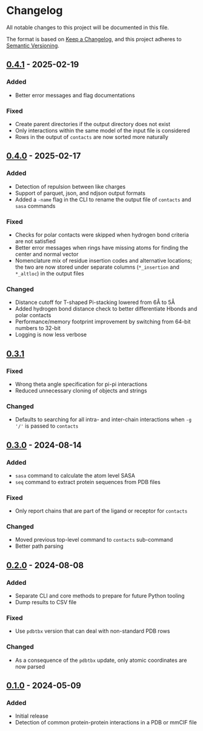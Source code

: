 # Changelog

All notable changes to this project will be documented in this file.

The format is based on [Keep a Changelog](https://keepachangelog.com/en/1.1.0/),
and this project adheres to [Semantic Versioning](https://semver.org/spec/v2.0.0.html).

## [0.4.1] - 2025-02-19

### Added

- Better error messages and flag documentations

### Fixed

- Create parent directories if the output directory does not exist
- Only interactions within the same model of the input file is considered
- Rows in the output of `contacts` are now sorted more naturally

## [0.4.0] - 2025-02-17

### Added

- Detection of repulsion between like charges
- Support of parquet, json, and ndjson output formats
- Added a `-name` flag in the CLI to rename the output file of `contacts` and `sasa` commands

### Fixed

- Checks for polar contacts were skipped when hydrogen bond criteria are not satisfied
- Better error messages when rings have missing atoms for finding the center and normal vector
- Nomenclature mix of residue insertion codes and alternative locations; the two are now stored under separate columns (`*_insertion` and `*_altloc`) in the output files

### Changed

- Distance cutoff for T-shaped Pi-stacking lowered from 6Å to 5Å
- Added hydrogen bond distance check to better differentiate Hbonds and polar contacts
- Performance/memory footprint improvement by switching from 64-bit numbers to 32-bit
- Logging is now less verbose


## [0.3.1]

### Fixed

- Wrong theta angle specification for pi-pi interactions
- Reduced unnecessary cloning of objects and strings

### Changed

- Defaults to searching for all intra- and inter-chain interactions when `-g '/'` is passed to `contacts`


## [0.3.0] - 2024-08-14

### Added

- `sasa` command to calculate the atom level SASA
- `seq` command to extract protein sequences from PDB files

### Fixed

- Only report chains that are part of the ligand or receptor for `contacts`

### Changed

- Moved previous top-level command to `contacts` sub-command
- Better path parsing

## [0.2.0] - 2024-08-08

### Added

- Separate CLI and core methods to prepare for future Python tooling
- Dump results to CSV file

### Fixed

- Use `pdbtbx` version that can deal with non-standard PDB rows

### Changed

- As a consequence of the `pdbtbx` update, only atomic coordinates are now parsed


## [0.1.0] - 2024-05-09

### Added

- Initial release
- Detection of common protein-protein interactions in a PDB or mmCIF file

[unreleased]: https://github.com/y1zhou/arpeggia/compare/v0.4.1...HEAD
[0.4.1]: https://github.com/y1zhou/arpeggia/releases/tag/v0.4.1
[0.4.0]: https://github.com/y1zhou/arpeggia/releases/tag/v0.4.0
[0.3.1]: https://github.com/y1zhou/arpeggia/releases/tag/v0.3.1
[0.3.0]: https://github.com/y1zhou/arpeggia/releases/tag/v0.3.0
[0.2.0]: https://github.com/y1zhou/arpeggia/releases/tag/v0.2.0
[0.1.0]: https://github.com/y1zhou/arpeggia/releases/tag/v0.1.0
